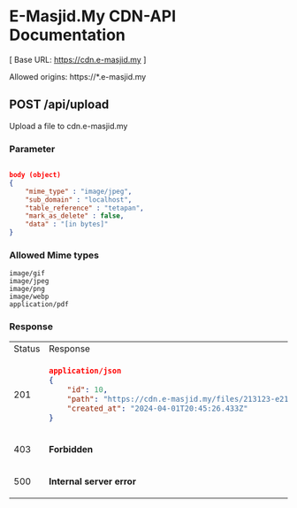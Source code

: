 # E-Masjid.My CDN-API  Documentation

[ Base URL: https://cdn.e-masjid.my ]

Allowed origins: https://*.e-masjid.my

## POST /api/upload
Upload a file to cdn.e-masjid.my

### Parameter
``` json

body (object)
{
    "mime_type" : "image/jpeg",
    "sub_domain" : "localhost",
    "table_reference" : "tetapan",
    "mark_as_delete" : false,
    "data" : "[in bytes]"
}
```

### Allowed Mime types
```
image/gif
image/jpeg
image/png
image/webp
application/pdf
```

### Response

<table>
<tr>
<td> Status </td> <td> Response </td>
</tr>
<tr>
<td> 201 </td>
<td>

```json
application/json
{
    "id": 10,
    "path": "https://cdn.e-masjid.my/files/213123-e21ed-12e-12e--12e.jpg",
    "created_at": "2024-04-01T20:45:26.433Z"
}
```
</td>
</tr>
<tr>
<td> 403 </td>
<td>

**Forbidden**

</td>
</tr>

<tr>
<td> 500 </td>
<td>

**Internal server error**

</td>
</tr>

</table>